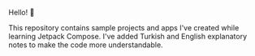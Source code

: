 Hello! 👋

This repository contains sample projects and apps I've created while learning Jetpack Compose. I've added Turkish and English explanatory notes to make the code more understandable.
